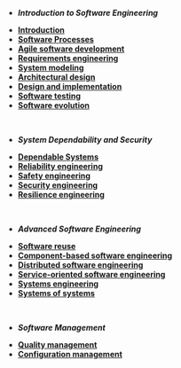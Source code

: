 - ***Introduction to Software Engineering***

* [**Introduction**](chapter01/index)
* [**Software Processes**](chapter02/index)
* [**Agile software development**](chapter03/index)
* [**Requirements engineering**](chapter04/index)
* [**System modeling**](chapter05/index)
* [**Architectural design**](chapter06/index)
* [**Design and implementation**](chapter07/index)
* [**Software testing**](chapter08/index)
* [**Software evolution**](chapter09/index)

<br>

- ***System Dependability and Security***

* [**Dependable Systems**](chapter10/index)
* [**Reliability engineering**](chapter11/index)
* [**Safety engineering**](chapter12/index)
* [**Security engineering**](chapter13/index)
* [**Resilience engineering**](chapter14/index)

<br>

- ***Advanced Software Engineering***

* [**Software reuse**](chapter15/index)
* [**Component-based software engineering**](chapter16/index)
* [**Distributed software engineering**](chapter17/index)
* [**Service-oriented software engineering**](chapter18/index)
* [**Systems engineering**](chapter19/index)
* [**Systems of systems**](chapter20/index)

<!--
Chapter 21 Real-time software engineering 610
-->
<br>

- ***Software Management***

<!--
Chapter 22 Project management 641
-->

* [**Quality management**](chapter24/index)
* [**Configuration management**](chapter25/index)

